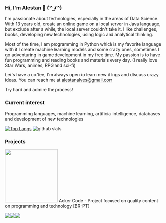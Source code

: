 ### Hi, I'm Alestan 👋 ( ͡^ ͜ʖ ͡^)

I'm passionate about technologies, especially in the areas of Data Science. With 13 years old, create an online game on a local server in Java language, but exclude after a while, the local server couldn't take it. I like challenges, books, developing new technologies, using logic and analytical thinking.

Most of the time, I am programming in Python which is my favorite language with it I create machine learning models and some crazy ones, sometimes I go adventuring in game development in my free time. My passion is to have fun programming and reading books and materials every day. (I really love Star Wars, animes, RPG and sci-fi)

Let's have a coffee, I'm always open to learn new things and discuss crazy ideas. You can reach me at alestanalves@gmail.com

Try hard and admire the process!

### Current interest

Programming languages, machine learning, artificial intelligence, databases and development of new technologies 

[![Top Langs](https://github-readme-stats.vercel.app/api/top-langs/?username=alestanalves&layout=compact)](https://github.com/anuraghazra/github-readme-stats)
![github stats](https://github-readme-stats.vercel.app/api?username=alestanalves&show_icons=true&theme=radical)

### Projects

<a href="https://www.linkedin.com/in/alestan-alves/"><img width="170px" src="https://user-images.githubusercontent.com/48387196/112059528-b4a4df00-8b3a-11eb-918c-9480d371da96.png"/></a>
Acker Code - Project focused on quality content on programming and technology [BR-PT]

<a href="https://www.linkedin.com/in/alestan-alves/"><img src="https://img.shields.io/badge/linkedin-%230077B5.svg?&style=for-the-badge&logo=linkedin&logoColor=white"/></a><a href="https://www.instagram.com/alestan/"><img src="https://img.shields.io/badge/instagram-%23E4405F.svg?&style=for-the-badge&logo=instagram&logoColor=white"/></a><a href="https://medium.com/alestanalves"><img src="https://img.shields.io/badge/medium-%2312100E.svg?&style=for-the-badge&logo=medium&logoColor=white"/></a>

